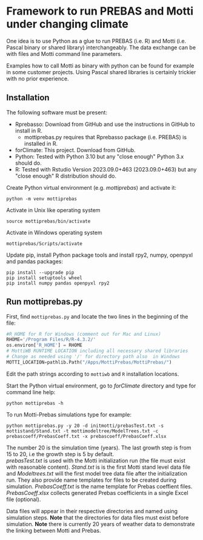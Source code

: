 # Framework to run PREBAS and Motti under changing climate
One idea is to use Python as a glue to run PREBAS (i.e. R)
and Motti (i.e. Pascal binary or shared library) interchangeably.
The data exchange can be with files and Motti command line parameters.

Examples how to call Motti as binary with python can be found
for example in some customer projects. Using Pascal shared libraries
is certainly trickier with no prior experience.

## Installation
The following software must be present:

+ Rprebasso: Download from GitHub and use the instructions in GitHub to install in R.
  - mottiprebas.py requires that Rprebasso package (i.e. PREBAS) is installed in R.
+ forClimate: This project. Download from GitHub.
+ Python: Tested with Python 3.10 but any "close enough" Python 3.x should do.
+ R: Tested with Rstudio Version 2023.09.0+463 (2023.09.0+463) but any "close enough" R distribution should do.
	
Create Python virtual environment (e.g. *mottiprebas*) and activate it:

	python -m venv mottiprebas 
 
 Activate in Unix like operating system
	
  	source mottiprebas/bin/activate
 
  Activate in Windows operating system
  
  	mottiprebas/Scripts/activate

Update pip, install Python package tools and install rpy2, numpy, openpyxl and pandas packages:
	
 	pip install --upgrade pip
  	pip install setuptools wheel
	pip install numpy pandas openpyxl rpy2
	
## Run mottiprebas.py
First, find `mottiprebas.py` and locate the two lines in the beginning of the file:

```python
#R_HOME for R for Windows (comment out for Mac and Linux)
RHOME='/Program Files/R/R-4.3.2/'
os.environ['R_HOME'] = RHOME
# MottiWB RUNTIME LOCATION including all necessary shared libraries
# Change as needed using '/' for directory path also  in Windows
MOTTI_LOCATION=pathlib.Path("/Apps/MottiPrebas/MottiPrebas/")
```
Edit the path strings according to `mottiwb` and `R` installation locations.

Start the Python virtual environment, go to *forClimate* directory and type for command line help:
	
 	python mottiprebas -h

To run Motti-Prebas simulations type for example:

	python mottiprebas.py -y 20 -d initmotti/prebasTest.txt -s mottistand/Stand.txt -t mottimodeltree/ModelTrees.txt -c prebascoeff/PrebasCoeff.txt -x prebascoeff/PrebasCoeff.xlsx

 The number 20 is the simulation time (years). The last growth step is from 15 to 20, i.e the growth step  is 5 by default.  
 *prebasTest.txt* is used with the Motti initialization run (the file must exist with reasonable content).
 *Stand.txt* is is the first Motti stand level data file and  *Modeltrees.txt* will the first model tree data file
 after the initialization run. They also provide name templates for files to be created during simulation.
 *PrebasCoeff.txt* is the name template for Prebas coeffient files. *PrebasCoeff.xlsx* collects generated Prebas coefficients 
 in a single Excel file (optional).

 Data files will appear in their respective directories and named using simulation steps. **Note** that the directories
 for data files must exist before simulation. **Note** there is currently 20 years of weather data to demonstrate the
 linking between Motti and Prebas.	

